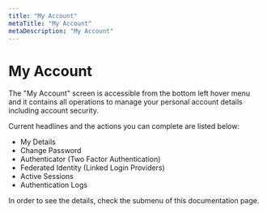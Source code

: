 ```yaml
---
title: "My Account"
metaTitle: "My Account"
metaDescription: "My Account"
---
```

# My Account

The "My Account" screen is accessible from the bottom left hover menu and it contains all operations to manage your personal account details including account security.


Current headlines and the actions you can complete are listed below:

* My Details
* Change Password
* Authenticator (Two Factor Authentication)
* Federated Identity (Linked Login Providers)
* Active Sessions
* Authentication Logs

In order to see the details, check the submenu of this documentation page.





